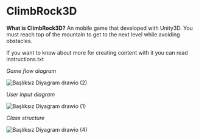 # ClimbRock3D
**What is ClimbRock3D?**
An mobile game that developed with Unity3D.
You must reach top of the mountain to get to the next level while avoiding obstacles.

If you want to know about more for creating content with it you can read instructions.txt

*Game flow diagram*

![Başlıksız Diyagram drawio (2)](https://user-images.githubusercontent.com/44952253/183711446-9306e934-ed54-46c8-a4c0-69d44198ead6.png)

*User input diagram*

![Başlıksız Diyagram drawio (1)](https://user-images.githubusercontent.com/44952253/183711542-c0e3df87-03cf-4ca0-a295-32dce85e3ec9.png)

*Class structure*

![Başlıksız Diyagram drawio (4)](https://user-images.githubusercontent.com/44952253/183711322-e052d055-dbe3-4679-99b8-bf0e285ac507.png)

